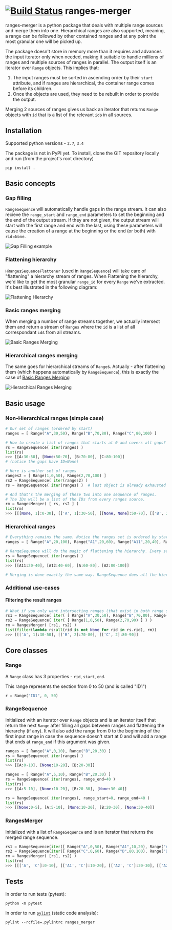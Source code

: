 
[![Build Status](https://travis-ci.org/zachmoshe/ranges-merger.svg?branch=master)](https://travis-ci.org/zachmoshe/ranges-merger)
ranges-merger
=============

ranges-merger is a python package that deals with multiple range sources and merge them into one. Hierarchical ranges are also supported, meaning, a range can be followed by other contained ranges and at any point the most granular one will be picked up. 

The package doesn't store in memory more than it requires and advances the input iterator only when needed, making it suitable to handle millions of ranges and multiple sources of ranges in parallel. The output itself is an iterator over `Range` objects. This implies that:

1. The input ranges must be sorted in ascending order by their `start` attribute, and if ranges are hierarchical, the container range comes before its children.
2. Once the objects are used, they need to be rebuilt in order to provide the output. 

Merging 2 sources of ranges gives us back an iterator that returns `Range` objects with `id` that is a list of the relevant `id`s in all sources.


## Installation 
Supported python versions - `2.7`, `3.4`

The package is not in PyPI yet. To install, clone the GIT repository locally and run (from the project's root directory)
```
pip install .
```

## Basic concepts
### Gap filling
`RangeSequence` will automatically handle gaps in the range stream. It can also recieve the `range_start` and `range_end` parameters to set the beginning and the end of the output stream. If they are not given, the output stream will start with the first range and end with the last, using these parameters will cause the creation of a range at the beginning or the end (or both) with `rid`=`None`.

![Gap Filling example](http://zachmoshe.github.io/ranges-merger/images/gap_filling.svg)

### Flattening hierarchy
`HRangesSequenceFlattener` (used in `RangeSequence`) will take care of "flattening" a hierarchy stream of ranges. When Flattening the hierarchy, we'd like to get the most granular `range_id` for every `Range` we've extracted. It's best illustrated in the following diagram:

![Flattening Hierarchy](http://zachmoshe.github.io/ranges-merger/images/flattening_hierarchy.svg)

### Basic ranges merging
When merging a number of range streams together, we actually intersect them and return a stream of `Ranges` where the `id` is a list of all correspondant `id`s from all streams.

![Basic Ranges Merging](http://zachmoshe.github.io/ranges-merger/images/basic_merging.svg)

### Hierarchical ranges merging
The same goes for hierarchical streams of `Range`s. Actually - after flattening them (which happens automatically by `RangeSequence`), this is exactly the case of [Basic Ranges Merging](#basic-ranges-merging)

![Hierarchical Ranges Merging](http://zachmoshe.github.io/ranges-merger/images/hierarchical_merging.svg)



## Basic usage

### Non-Hierarchical ranges (simple case)
```python
# Our set of ranges (ordered by start)
ranges = [ Range("A",30,50), Range("B",70,80), Range("C",80,100) ]

# How to create a list of ranges that starts at 0 and covers all gaps?
rs = RangeSequence( iter(ranges) )
list(rs)
>>> [[A:30-50], [None:50-70], [B:70-80], [C:80-100]]
# (notice the gaps have ID=None)

# Here is another set of ranges
ranges2 = [ Range(1,0,50), Range(2,70,100) ]
rs2 = RangeSequence( iter(ranges2) )
rs = RangeSequence( iter(ranges) )  # last object is already exhausted

# And that's the merging of these two into one sequence of ranges.
# The IDs will be a list of the IDs from every ranges source.
rm = RangesMerger( [ rs, rs2 ] )
list(rm)
>>> [[[None, 1]:0-30], [['A', 1]:30-50], [[None, None]:50-70], [['B', 2]:70-80], [['C', 2]:80-100]] 
```
### Hierarchical ranges
```python
# Everything remains the same. Notice the ranges set is ordered by start and goes from the larger to the smaller range (building a pyramid shape..)
ranges = [ Range("A",20,100), Range("A1",20,60), Range("A11",20,40), Range("A12",40,60), Range("A2",80,100) ]

# RangeSequence will do the magic of flattening the hierarchy. Every segment will get the most granular ID.
rs = RangeSequence( iter(ranges) )
list(rs)
>>> [[A11:20-40], [A12:40-60], [A:60-80], [A2:80-100]]

# Merging is done exactly the same way. RangeSequence does all the hierarchy uplift, RangesMerger doesn't care if the inputs are hierarchical or not
```

### Additional use-cases
#### Filtering the result ranges
```python
# What if you only want intersecting ranges (that exist in both range sources)?
rs1 = RangeSequence( iter( [ Range("A",30,50), Range("B",70,80), Range("C",80,100) ] ) )
rs2 = RangeSequence( iter( [ Range(1,0,50), Range(2,70,90) ] ) )
rm = RangesMerger( [rs1, rs2] )
list(filter(lambda rs:all(rid is not None for rid in rs.rid), rm))
>>> [[['A', 1]:30-50], [['B', 2]:70-80], [['C', 2]:80-90]]
```

## Core classes

### Range
A `Range` class has 3 properties - `rid`, `start`, `end`.

This range represents the section from 0 to 50 (and is called "ID1")
```python
r = Range("ID1", 0, 50)
```

### RangeSequence
Initialized with an iterator over `Range` objects and is an iterator itself that return the next `Range` after filling all gaps between ranges and flattening the hierarchy (if any). It will also add the range from 0 to the beginning of the first input range in case the sequence doesn't start at 0 and will add a range that ends at `range_end` if this argument was given.

```python
ranges = [ Range("A",0,10), Range("B",20,30) ]
rs = RangeSequence( iter(ranges) )
list(rs)
>>> [[A:0-10], [None:10-20], [B:20-30]]

ranges = [ Range("A",5,10), Range("B",20,30) ]
rs = RangeSequence( iter(ranges), range_end=40 )
list(rs)
>>> [[A:5-10], [None:10-20], [B:20-30], [None:30-40]]

rs = RangeSequence( iter(ranges), range_start=0, range_end=40 )
list(rs)
>>> [[None:0-5], [A:5-10], [None:10-20], [B:20-30], [None:30-40]]

```

### RangesMerger
Initialized with a list of `RangeSequence` and is an iterator that returns the merged range sequence.

```python
rs1 = RangeSequence(iter([ Range("A",0,50), Range("A1",10,20), Range("A2",20,50), Range("A21",30,40), Range("B",50,100) ]))
rs2 = RangeSequence(iter([ Range("C",0,60), Range("D",80,100), Range("D1",90,100) ]))
rm = RangesMerger( [rs1, rs2] )
list(rm)
>>> [[['A', 'C']:0-10], [['A1', 'C']:10-20], [['A2', 'C']:20-30], [['A21', 'C']:30-40], [['A2', 'C']:40-50], [['B', 'C']:50-60], [['B', None]:60-80], [['B', 'D']:80-90], [['B', 'D1']:90-100]] 
```

## Tests
In order to run tests (pytest):
```
python -m pytest
```

In order to run [`pylint`](http://www.pylint.org) (static code analysis):
```
pylint --rcfile=.pylintrc ranges_merger
```
